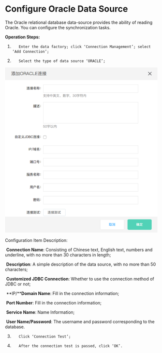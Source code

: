 # Configure Oracle Data Source

The Oracle relational database data-source provides the ability of reading Oracle. You can configure the synchronization tasks.

**Operation Steps:**

1.        Enter the data factory; click ‘Connection Management’; select ‘Add Connection’;

2.        Select the type of data source ‘ORACLE’;

![Oracle Data Source Connection](../../../../../image/Data-Integration/oracle-connection.png)

Configuration Item Description:

​    **Connection Name**: Consisting of Chinese text, English text, numbers and underline, with no more than 30 characters in length;

​    **Description**: A simple description of the data source, with no more than 50 characters;

​    **Customized JDBC Connection**: Whether to use the connection method of JDBC or not;

​    **IP/****Domain Name**: Fill in the connection information;

​    **Port Number**: Fill in the connection information;

​    **Service Name**: Name Information;

​    **User Name/Password**: The username and password corresponding to the database.

3.        Click ‘Connection Test’;

4.        After the connection test is passed, click ‘OK’.